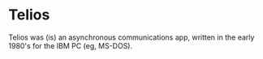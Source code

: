 # Telios
Telios was (is) an asynchronous communications app, written in the early 1980's for the IBM PC (eg, MS-DOS).
